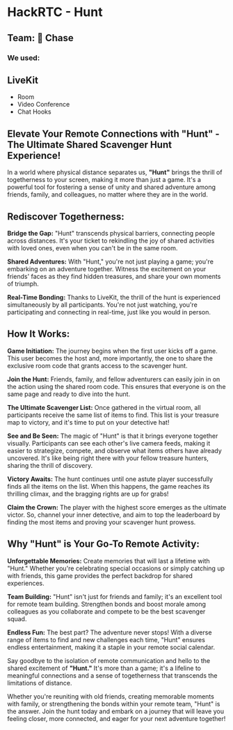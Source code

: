 # HackRTC - Hunt
## Team: 🥟 Chase

### We used:
## LiveKit
 - Room
 - Video Conference
 - Chat Hooks

## Elevate Your Remote Connections with "Hunt" - The Ultimate Shared Scavenger Hunt Experience!

In a world where physical distance separates us, **"Hunt"** brings the thrill of togetherness to your screen, making it more than just a game. It's a powerful tool for fostering a sense of unity and shared adventure among friends, family, and colleagues, no matter where they are in the world.

## Rediscover Togetherness:

**Bridge the Gap:** "Hunt" transcends physical barriers, connecting people across distances. It's your ticket to rekindling the joy of shared activities with loved ones, even when you can't be in the same room.

**Shared Adventures:** With "Hunt," you're not just playing a game; you're embarking on an adventure together. Witness the excitement on your friends' faces as they find hidden treasures, and share your own moments of triumph.

**Real-Time Bonding:** Thanks to LiveKit, the thrill of the hunt is experienced simultaneously by all participants. You're not just watching, you're participating and connecting in real-time, just like you would in person.


## How It Works:

**Game Initiation:** The journey begins when the first user kicks off a game. This user becomes the host and, more importantly, the one to share the exclusive room code that grants access to the scavenger hunt.

**Join the Hunt:** Friends, family, and fellow adventurers can easily join in on the action using the shared room code. This ensures that everyone is on the same page and ready to dive into the hunt.

**The Ultimate Scavenger List:** Once gathered in the virtual room, all participants receive the same list of items to find. This list is your treasure map to victory, and it's time to put on your detective hat!

**See and Be Seen:** The magic of "Hunt" is that it brings everyone together visually. Participants can see each other's live camera feeds, making it easier to strategize, compete, and observe what items others have already uncovered. It's like being right there with your fellow treasure hunters, sharing the thrill of discovery.

**Victory Awaits:** The hunt continues until one astute player successfully finds all the items on the list. When this happens, the game reaches its thrilling climax, and the bragging rights are up for grabs!

**Claim the Crown:** The player with the highest score emerges as the ultimate victor. So, channel your inner detective, and aim to top the leaderboard by finding the most items and proving your scavenger hunt prowess.


## Why "Hunt" is Your Go-To Remote Activity:

**Unforgettable Memories:** Create memories that will last a lifetime with "Hunt." Whether you're celebrating special occasions or simply catching up with friends, this game provides the perfect backdrop for shared experiences.

**Team Building:** "Hunt" isn't just for friends and family; it's an excellent tool for remote team building. Strengthen bonds and boost morale among colleagues as you collaborate and compete to be the best scavenger squad.

**Endless Fun:** The best part? The adventure never stops! With a diverse range of items to find and new challenges each time, "Hunt" ensures endless entertainment, making it a staple in your remote social calendar.

Say goodbye to the isolation of remote communication and hello to the shared excitement of **"Hunt."** It's more than a game; it's a lifeline to meaningful connections and a sense of togetherness that transcends the limitations of distance.

Whether you're reuniting with old friends, creating memorable moments with family, or strengthening the bonds within your remote team, "Hunt" is the answer. Join the hunt today and embark on a journey that will leave you feeling closer, more connected, and eager for your next adventure together!
